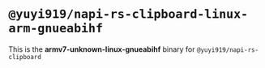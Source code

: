 # `@yuyi919/napi-rs-clipboard-linux-arm-gnueabihf`

This is the **armv7-unknown-linux-gnueabihf** binary for `@yuyi919/napi-rs-clipboard`
